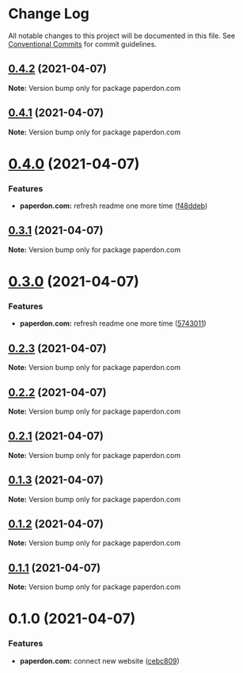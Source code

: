 # Change Log

All notable changes to this project will be documented in this file.
See [Conventional Commits](https://conventionalcommits.org) for commit guidelines.

## [0.4.2](https://github.com/dvakatsiienko/monorepo-experimental/compare/paperdon.com@0.4.1...paperdon.com@0.4.2) (2021-04-07)

**Note:** Version bump only for package paperdon.com





## [0.4.1](https://github.com/dvakatsiienko/monorepo-experimental/compare/paperdon.com@0.4.0...paperdon.com@0.4.1) (2021-04-07)

**Note:** Version bump only for package paperdon.com





# [0.4.0](https://github.com/dvakatsiienko/monorepo-experimental/compare/paperdon.com@0.3.1...paperdon.com@0.4.0) (2021-04-07)


### Features

* **paperdon.com:** refresh readme one more time ([f48ddeb](https://github.com/dvakatsiienko/monorepo-experimental/commit/f48ddeb3b674b5e4fbb0aa5e139fbd78d1669f04))





## [0.3.1](https://github.com/dvakatsiienko/monorepo-experimental/compare/paperdon.com@0.3.0...paperdon.com@0.3.1) (2021-04-07)

**Note:** Version bump only for package paperdon.com





# [0.3.0](https://github.com/dvakatsiienko/monorepo-experimental/compare/paperdon.com@0.2.3...paperdon.com@0.3.0) (2021-04-07)


### Features

* **paperdon.com:** refresh readme one more time ([5743011](https://github.com/dvakatsiienko/monorepo-experimental/commit/574301187111a0b1466af8588e999a72ee824211))





## [0.2.3](https://github.com/dvakatsiienko/monorepo-experimental/compare/paperdon.com@0.2.1...paperdon.com@0.2.3) (2021-04-07)

**Note:** Version bump only for package paperdon.com





## [0.2.2](https://github.com/dvakatsiienko/monorepo-experimental/compare/paperdon.com@0.2.1...paperdon.com@0.2.2) (2021-04-07)

**Note:** Version bump only for package paperdon.com





## [0.2.1](https://github.com/dvakatsiienko/monorepo-experimental/compare/paperdon.com@0.2.0...paperdon.com@0.2.1) (2021-04-07)

**Note:** Version bump only for package paperdon.com





## [0.1.3](https://github.com/dvakatsiienko/monorepo-experimental/compare/paperdon.com@0.1.2...paperdon.com@0.1.3) (2021-04-07)

**Note:** Version bump only for package paperdon.com





## [0.1.2](https://github.com/dvakatsiienko/monorepo-experimental/compare/paperdon.com@0.1.1...paperdon.com@0.1.2) (2021-04-07)

**Note:** Version bump only for package paperdon.com





## [0.1.1](https://github.com/dvakatsiienko/monorepo-experimental/compare/paperdon.com@0.1.0...paperdon.com@0.1.1) (2021-04-07)

**Note:** Version bump only for package paperdon.com





# 0.1.0 (2021-04-07)


### Features

* **paperdon.com:** connect new website ([cebc809](https://github.com/dvakatsiienko/monorepo-experimental/commit/cebc809f876b93e2321e6c4ad1769fbb485c6c4e))

